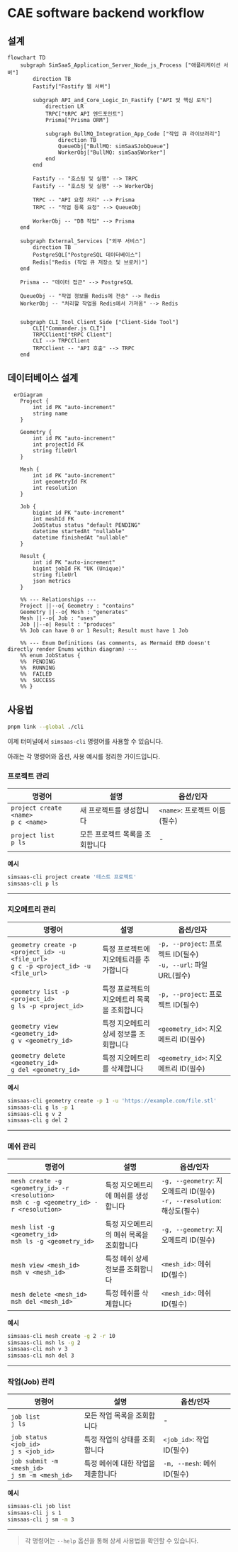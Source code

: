 # CAE software backend workflow

## 설계

```mermaid
flowchart TD
    subgraph SimSaaS_Application_Server_Node_js_Process ["애플리케이션 서버"]
        direction TB
        Fastify["Fastify 웹 서버"]

        subgraph API_and_Core_Logic_In_Fastify ["API 및 핵심 로직"]
            direction LR
            TRPC["tRPC API 엔드포인트"]
            Prisma["Prisma ORM"]

            subgraph BullMQ_Integration_App_Code ["작업 큐 라이브러리"]
                direction TB
                QueueObj["BullMQ: simSaaSJobQueue"]
                WorkerObj["BullMQ: simSaaSWorker"]
            end
        end

        Fastify -- "호스팅 및 실행" --> TRPC
        Fastify -- "호스팅 및 실행" --> WorkerObj

        TRPC -- "API 요청 처리" --> Prisma
        TRPC -- "작업 등록 요청" --> QueueObj

        WorkerObj -- "DB 작업" --> Prisma
    end

    subgraph External_Services ["외부 서비스"]
        direction TB
        PostgreSQL["PostgreSQL 데이터베이스"]
        Redis["Redis (작업 큐 저장소 및 브로커)"]
    end

    Prisma -- "데이터 접근" --> PostgreSQL

    QueueObj -- "작업 정보를 Redis에 전송" --> Redis
    WorkerObj -- "처리할 작업을 Redis에서 가져옴" --> Redis


    subgraph CLI_Tool_Client_Side ["Client-Side Tool"]
        CLI["Commander.js CLI"]
        TRPCClient["tRPC Client"]
        CLI --> TRPCClient
        TRPCClient -- "API 호출" --> TRPC
    end
```

## 데이터베이스 설계

```mermaid
  erDiagram
    Project {
        int id PK "auto-increment"
        string name
    }

    Geometry {
        int id PK "auto-increment"
        int projectId FK
        string fileUrl
    }

    Mesh {
        int id PK "auto-increment"
        int geometryId FK
        int resolution
    }

    Job {
        bigint id PK "auto-increment"
        int meshId FK
        JobStatus status "default PENDING"
        datetime startedAt "nullable"
        datetime finishedAt "nullable"
    }

    Result {
        int id PK "auto-increment"
        bigint jobId FK "UK (Unique)"
        string fileUrl
        json metrics
    }

    %% --- Relationships ---
    Project ||--o{ Geometry : "contains"
    Geometry ||--o{ Mesh : "generates"
    Mesh ||--o{ Job : "uses"
    Job ||--o| Result : "produces"
    %% Job can have 0 or 1 Result; Result must have 1 Job

    %% --- Enum Definitions (as comments, as Mermaid ERD doesn't directly render Enums within diagram) ---
    %% enum JobStatus {
    %%  PENDING
    %%  RUNNING
    %%  FAILED
    %%  SUCCESS
    %% }
```

## 사용법

```sh
pnpm link --global ./cli
```

이제 터미널에서 `simsaas-cli` 명령어를 사용할 수 있습니다.

아래는 각 명령어와 옵션, 사용 예시를 정리한 가이드입니다.

### 프로젝트 관리

| 명령어                                  | 설명                            | 옵션/인자                     |
| --------------------------------------- | ------------------------------- | ----------------------------- |
| `project create <name>`<br>`p c <name>` | 새 프로젝트를 생성합니다        | `<name>`: 프로젝트 이름(필수) |
| `project list`<br>`p ls`                | 모든 프로젝트 목록을 조회합니다 | -                             |

**예시**

```sh
simsaas-cli project create '테스트 프로젝트'
simsaas-cli p ls
```

---

### 지오메트리 관리

| 명령어                                                                                 | 설명                                         | 옵션/인자                                                         |
| -------------------------------------------------------------------------------------- | -------------------------------------------- | ----------------------------------------------------------------- |
| `geometry create -p <project_id> -u <file_url>`<br>`g c -p <project_id> -u <file_url>` | 특정 프로젝트에 지오메트리를 추가합니다      | `-p, --project`: 프로젝트 ID(필수)<br>`-u, --url`: 파일 URL(필수) |
| `geometry list -p <project_id>`<br>`g ls -p <project_id>`                              | 특정 프로젝트의 지오메트리 목록을 조회합니다 | `-p, --project`: 프로젝트 ID(필수)                                |
| `geometry view <geometry_id>`<br>`g v <geometry_id>`                                   | 특정 지오메트리 상세 정보를 조회합니다       | `<geometry_id>`: 지오메트리 ID(필수)                              |
| `geometry delete <geometry_id>`<br>`g del <geometry_id>`                               | 특정 지오메트리를 삭제합니다                 | `<geometry_id>`: 지오메트리 ID(필수)                              |

**예시**

```sh
simsaas-cli geometry create -p 1 -u 'https://example.com/file.stl'
simsaas-cli g ls -p 1
simsaas-cli g v 2
simsaas-cli g del 2
```

---

### 메쉬 관리

| 명령어                                                                                     | 설명                                     | 옵션/인자                                                                 |
| ------------------------------------------------------------------------------------------ | ---------------------------------------- | ------------------------------------------------------------------------- |
| `mesh create -g <geometry_id> -r <resolution>`<br>`msh c -g <geometry_id> -r <resolution>` | 특정 지오메트리에 메쉬를 생성합니다      | `-g, --geometry`: 지오메트리 ID(필수)<br>`-r, --resolution`: 해상도(필수) |
| `mesh list -g <geometry_id>`<br>`msh ls -g <geometry_id>`                                  | 특정 지오메트리의 메쉬 목록을 조회합니다 | `-g, --geometry`: 지오메트리 ID(필수)                                     |
| `mesh view <mesh_id>`<br>`msh v <mesh_id>`                                                 | 특정 메쉬 상세 정보를 조회합니다         | `<mesh_id>`: 메쉬 ID(필수)                                                |
| `mesh delete <mesh_id>`<br>`msh del <mesh_id>`                                             | 특정 메쉬를 삭제합니다                   | `<mesh_id>`: 메쉬 ID(필수)                                                |

**예시**

```sh
simsaas-cli mesh create -g 2 -r 10
simsaas-cli msh ls -g 2
simsaas-cli msh v 3
simsaas-cli msh del 3
```

---

### 작업(Job) 관리

| 명령어                                           | 설명                               | 옵션/인자                   |
| ------------------------------------------------ | ---------------------------------- | --------------------------- |
| `job list`<br>`j ls`                             | 모든 작업 목록을 조회합니다        | -                           |
| `job status <job_id>`<br>`j s <job_id>`          | 특정 작업의 상태를 조회합니다      | `<job_id>`: 작업 ID(필수)   |
| `job submit -m <mesh_id>`<br>`j sm -m <mesh_id>` | 특정 메쉬에 대한 작업을 제출합니다 | `-m, --mesh`: 메쉬 ID(필수) |

**예시**

```sh
simsaas-cli job list
simsaas-cli j s 1
simsaas-cli j sm -m 3
```

---

> 각 명령어는 `--help` 옵션을 통해 상세 사용법을 확인할 수 있습니다.
